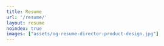 ```yaml
---
title: Resume
url: '/resume/'
layout: resume
noindex: true
images: ["assets/og-resume-director-product-design.jpg"]
---
```


